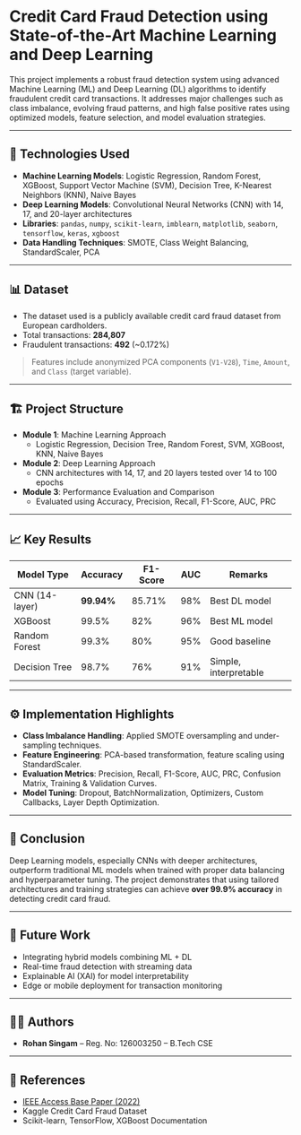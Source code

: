 # Credit Card Fraud Detection using State-of-the-Art Machine Learning and Deep Learning

This project implements a robust fraud detection system using advanced Machine Learning (ML) and Deep Learning (DL) algorithms to identify fraudulent credit card transactions. It addresses major challenges such as class imbalance, evolving fraud patterns, and high false positive rates using optimized models, feature selection, and model evaluation strategies.

---

## 🧠 Technologies Used

- **Machine Learning Models**: Logistic Regression, Random Forest, XGBoost, Support Vector Machine (SVM), Decision Tree, K-Nearest Neighbors (KNN), Naive Bayes
- **Deep Learning Models**: Convolutional Neural Networks (CNN) with 14, 17, and 20-layer architectures
- **Libraries**: `pandas`, `numpy`, `scikit-learn`, `imblearn`, `matplotlib`, `seaborn`, `tensorflow`, `keras`, `xgboost`
- **Data Handling Techniques**: SMOTE, Class Weight Balancing, StandardScaler, PCA

---

## 📊 Dataset

- The dataset used is a publicly available credit card fraud dataset from European cardholders.
- Total transactions: **284,807**
- Fraudulent transactions: **492** (~0.172%)

> Features include anonymized PCA components (`V1-V28`), `Time`, `Amount`, and `Class` (target variable).

---

## 🏗️ Project Structure

- **Module 1**: Machine Learning Approach
  - Logistic Regression, Decision Tree, Random Forest, SVM, XGBoost, KNN, Naive Bayes
- **Module 2**: Deep Learning Approach
  - CNN architectures with 14, 17, and 20 layers tested over 14 to 100 epochs
- **Module 3**: Performance Evaluation and Comparison
  - Evaluated using Accuracy, Precision, Recall, F1-Score, AUC, PRC

---

## 📈 Key Results

| Model Type | Accuracy | F1-Score | AUC | Remarks |
|------------|----------|----------|-----|---------|
| CNN (14-layer) | **99.94%** | 85.71% | 98% | Best DL model |
| XGBoost | 99.5% | 82% | 96% | Best ML model |
| Random Forest | 99.3% | 80% | 95% | Good baseline |
| Decision Tree | 98.7% | 76% | 91% | Simple, interpretable |

---

## ⚙️ Implementation Highlights

- **Class Imbalance Handling**: Applied SMOTE oversampling and under-sampling techniques.
- **Feature Engineering**: PCA-based transformation, feature scaling using StandardScaler.
- **Evaluation Metrics**: Precision, Recall, F1-Score, AUC, PRC, Confusion Matrix, Training & Validation Curves.
- **Model Tuning**: Dropout, BatchNormalization, Optimizers, Custom Callbacks, Layer Depth Optimization.

---

## 📌 Conclusion

Deep Learning models, especially CNNs with deeper architectures, outperform traditional ML models when trained with proper data balancing and hyperparameter tuning. The project demonstrates that using tailored architectures and training strategies can achieve **over 99.9% accuracy** in detecting credit card fraud.

---

## 🔮 Future Work

- Integrating hybrid models combining ML + DL
- Real-time fraud detection with streaming data
- Explainable AI (XAI) for model interpretability
- Edge or mobile deployment for transaction monitoring

---

## 👨‍💻 Authors

- **Rohan Singam** – Reg. No: 126003250 – B.Tech CSE 



---

## 📜 References

- [IEEE Access Base Paper (2022)](https://ieeexplore.ieee.org/document/9755930)
- Kaggle Credit Card Fraud Dataset
- Scikit-learn, TensorFlow, XGBoost Documentation

